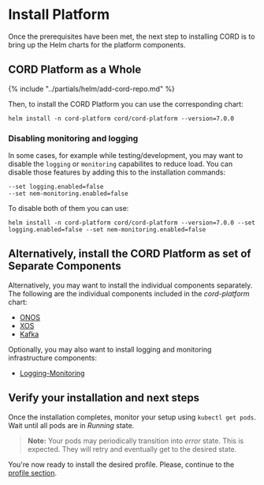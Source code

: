 # Install Platform

Once the prerequisites have been met, the next step to installing CORD is
to bring up the Helm charts for the platform components. 

## CORD Platform as a Whole

{% include "../partials/helm/add-cord-repo.md" %}

Then, to install the CORD Platform you can use the corresponding chart:

```shell
helm install -n cord-platform cord/cord-platform --version=7.0.0
```

### Disabling monitoring and logging

In some cases, for example while testing/development, you may want to disable the `logging`
or `monitoring` capabilites to reduce load. You can disable
those features by adding this to the installation commands:

```shell
--set logging.enabled=false
--set nem-monitoring.enabled=false
```


To disable both of them you can use:

```shell
helm install -n cord-platform cord/cord-platform --version=7.0.0 --set logging.enabled=false --set nem-monitoring.enabled=false
```

## Alternatively, install the CORD Platform as set of Separate Components

Alternatively, you may want to install the individual components separately.
The following are the individual components included in the *cord-platform* chart:

- [ONOS](../charts/onos.md#onos-manages-fabric--voltha)
- [XOS](../charts/xos-core.md)
- [Kafka](../charts/kafka.md)

Optionally, you may also want to install logging and monitoring infrastructure components:

- [Logging-Monitoring](../charts/logging-monitoring.md)

## Verify your installation and next steps

Once the installation completes, monitor your setup using `kubectl get pods`.
Wait until all pods are in *Running* state.

>**Note:** Your pods may periodically transition into *error* state. This is expected. They will retry and eventually get to the desired state.

You're now ready to install the desired profile. Please, continue to the [profile section](profiles.md).
